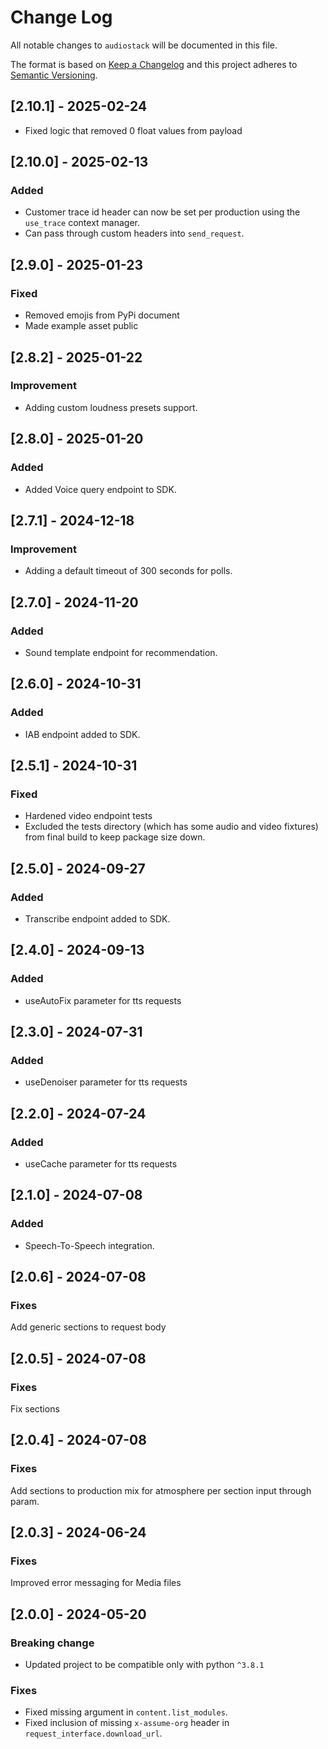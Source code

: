 # Change Log
All notable changes to `audiostack` will be documented in this file.
 
The format is based on [Keep a Changelog](http://keepachangelog.com/)
and this project adheres to [Semantic Versioning](http://semver.org/).

## [2.10.1] - 2025-02-24
- Fixed logic that removed 0 float values from payload


## [2.10.0] - 2025-02-13

### Added

- Customer trace id header can now be set per production using the `use_trace` context manager.
- Can pass through custom headers into `send_request`.

## [2.9.0] - 2025-01-23

### Fixed

- Removed emojis from PyPi document
- Made example asset public

## [2.8.2] - 2025-01-22

### Improvement

- Adding custom loudness presets support.

## [2.8.0] - 2025-01-20

### Added

- Added Voice query endpoint to SDK.

## [2.7.1] - 2024-12-18

### Improvement

- Adding a default timeout of 300 seconds for polls. 

## [2.7.0] - 2024-11-20

### Added

- Sound template endpoint for recommendation.

## [2.6.0] - 2024-10-31

### Added

- IAB endpoint added to SDK.

## [2.5.1] - 2024-10-31

### Fixed

- Hardened video endpoint tests
- Excluded the tests directory (which has some audio and video fixtures) from final build to keep package size down.


## [2.5.0] - 2024-09-27

### Added

- Transcribe endpoint added to SDK.

## [2.4.0] - 2024-09-13

### Added

- useAutoFix parameter for tts requests

## [2.3.0] - 2024-07-31

### Added

- useDenoiser parameter for tts requests
  
## [2.2.0] - 2024-07-24

### Added

- useCache parameter for tts requests

## [2.1.0] - 2024-07-08

### Added

- Speech-To-Speech integration.


## [2.0.6] - 2024-07-08

### Fixes

Add generic sections to request body


## [2.0.5] - 2024-07-08

### Fixes

Fix sections


## [2.0.4] - 2024-07-08

### Fixes

Add sections to production mix for atmosphere per section input through param.


## [2.0.3] - 2024-06-24

### Fixes

Improved error messaging for Media files


## [2.0.0] - 2024-05-20

### Breaking change 

- Updated project to be compatible only with python `^3.8.1`

### Fixes

- Fixed missing argument in `content.list_modules`.
- Fixed inclusion of missing `x-assume-org` header in `request_interface.download_url`.
